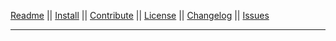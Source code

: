 <!--lint disable no-missing-blank-lines-->
<!--lint disable no-undefined-references-->
<!-- ==========START PARTIAL - Copy text between the two comments=========== -->

[Readme](README.md) || [Install](INSTALL.md) || [Contribute](CONTRIBUTE.md) || [License](LICENSE.md) || [Changelog](CHANGELOG.md) || [Issues](ISSUES.md)

---

<!-- ===============================END PARTIAL============================= -->
